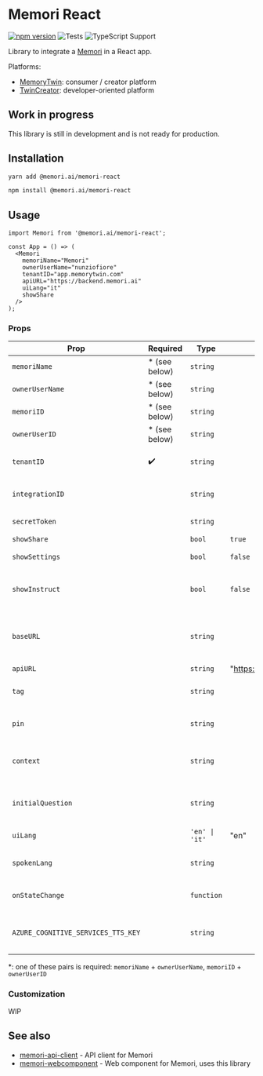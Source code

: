 # Memori React

[![npm version](https://img.shields.io/github/package-json/v/memori-ai/memori-react)](https://www.npmjs.com/package/@memori.ai/memori-react)
![Tests](https://github.com/memori-ai/memori-react/workflows/CI/badge.svg?branch=main)
![TypeScript Support](https://img.shields.io/badge/TypeScript-Support-blue)

Library to integrate a [Memori](https://memori.ai) in a React app.

Platforms:

- [MemoryTwin](https://app.memorytwin.com/en): consumer / creator platform
- [TwinCreator](https://app.twincreator.com/en): developer-oriented platform

## Work in progress

This library is still in development and is not ready for production.

## Installation

```bash
yarn add @memori.ai/memori-react
```

```bash
npm install @memori.ai/memori-react
```

## Usage

```tsx
import Memori from '@memori.ai/memori-react';

const App = () => (
  <Memori
    memoriName="Memori"
    ownerUserName="nunziofiore"
    tenantID="app.memorytwin.com"
    apiURL="https://backend.memori.ai"
    uiLang="it"
    showShare
  />
);
```

### Props

| Prop                               | Required       | Type           | Default                     | Description                                                                                              |
| ---------------------------------- | -------------- | -------------- | --------------------------- | -------------------------------------------------------------------------------------------------------- |
| `memoriName`                       | \* (see below) | `string`       |                             | Name of the Memori                                                                                       |
| `ownerUserName`                    | \* (see below) | `string`       |                             | Username of the Memori owner                                                                             |
| `memoriID`                         | \* (see below) | `string`       |                             | ID of the Memori                                                                                         |
| `ownerUserID`                      | \* (see below) | `string`       |                             | ID of the Memori owner                                                                                   |
| `tenantID`                         | ✔️             | `string`       |                             | Tenant ID, example: "app.twincreator.com" or "app.memorytwin.com"                                        |
| `integrationID`                    |                | `string`       |                             | Integration ID, UUID which refers to the public page layout                                              |
| `secretToken`                      |                | `string`       |                             | Secret token, the password of a private or secret Memori                                                 |
| `showShare`                        |                | `bool`         | `true`                      | Show the share button                                                                                    |
| `showSettings`                     |                | `bool`         | `false`                     | Show the settings panel button                                                                           |
| `showInstruct`                     |                | `bool`         | `false`                     | Show the switch selecting between test mode or instruct mode, needs an administrative session as a giver |
| `baseURL`                          |                | `string`       |                             | Base URL of the Memori, example: "https://app.twincreator.com" or "https://app.memorytwin.com"           |
| `apiURL`                           |                | `string`       | "https://backend.memori.ai" | URL of the Memori API                                                                                    |
| `tag`                              |                | `string`       |                             | Tag of the person opening the session to the Memori, could be the giver or a receiver                    |
| `pin`                              |                | `string`       |                             | PIN of the person opening the session to the Memori, could be the giver or a receiver                    |
| `context`                          |                | `string`       |                             | Initial context of the conversation, dictionary with "key: value" pairs as context variables             |
| `initialQuestion`                  |                | `string`       |                             | Initial question to ask to the Memori, starts the conversation as this would be sent to the Memori       |
| `uiLang`                           |                | `'en' \| 'it'` | "en"                        | Language of the UI, es: "en" or "it"                                                                     |
| `spokenLang`                       |                | `string`       |                             | Language of the spoken text, as defaults to user selection. Example: "en" or "it"                        |
| `onStateChange`                    |                | `function`     |                             | Callback function called when the state of the Memori changes                                            |
| `AZURE_COGNITIVE_SERVICES_TTS_KEY` |                | `string`       |                             | Azure Cognitive Services TTS key, used to generate the audio of the Memori and for STT recognition       |

\*: one of these pairs is required: `memoriName` + `ownerUserName`, `memoriID` + `ownerUserID`

### Customization

WIP

## See also

- [memori-api-client](https://github.com/memori-ai/memori-api-client) - API client for Memori
- [memori-webcomponent](https://github.com/memori-ai/memori-webcomponent) - Web component for Memori, uses this library
